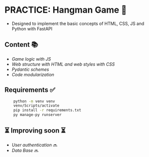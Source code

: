 # **PRACTICE: Hangman Game** 👾

- Designed to implement the basic concepts of HTML, CSS, JS and Python with FastAPI 

## **Content** 📚
- *Game logic with JS*
- *Web structure with HTML and web styles with CSS*
- *Pydantic schemes*
- *Code modularization*


## **Requirements** ✅
```bash
    python -m venv venv
    venv/Scripts/activate
    pip install -r requirements.txt
    py manage-py runserver
```

## ⏳ **Improving soon** ⏳
- *User authentication* 🔜
- *Data Base* 🔜
